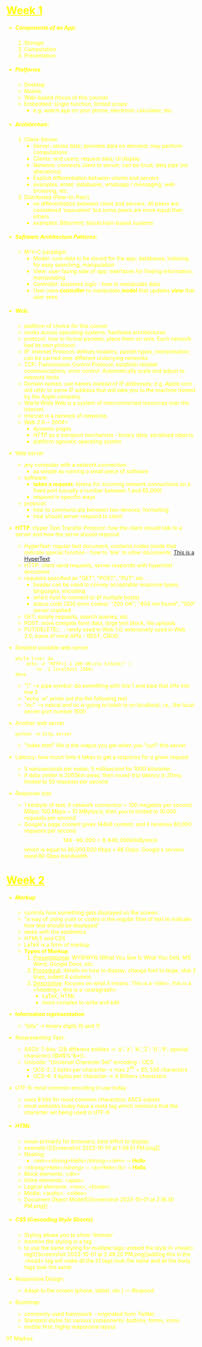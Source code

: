 
# <u>Week 1</u>

- ##### Components of an App:
	1. Storage
	2. Computation
	3. Presentation
- ##### Platforms
	- Desktop
	- Mobile
	- Web-based (focus of this course)
	- Embedded: single function; limited scope
		- e.g. watch app on your phone, electronic calculator, etc.
- ##### Architecture:
	1. Client-Server
		- Server: stores data; provides data on demand; may perform computations
		- Clients: end users; request data; UI display
		- Network: connects client to server; can be local; data pipe (no alterations)
		- Explicit differentiation between clients and servers
		- examples: email, databases, whatsapp / messaging, web browsing, etc.
	2. Distributed (Peer-to-Peer)
		- no differentiation between client and servers. All peers are considered 'equivalent' but some peers are more equal than others
		- examples: Bittorrent; blockchain-based systems
- ##### Software Architecture Patterns:
	- M-V-C paradigm:
		- Model: core data to be stored for the app; databases; indexing for easy searching, manipulation
		- View: user-facing side of app; interfaces for finding information, manipulating
		- Controller: business logic - how to manipulate data
		- User uses **controller** to manipulate **model** that updates **view** that user sees.

- ##### Web:
	- platform of choice for this course
	- works across operating systems, hardware architectures
	- protocol: how to format packets; place them on wire. Each network had its own protocol
	- IP: Internet Protocol: defines headers, packet types, interpretation; can be carried over different underlying networks
	- TCP: Transmission Control Protocol: establish reliable communications; error control. Automatically scale and adjust to network limits
	- Domain names: use names instead of IP addresses; e.g. Apple.com will refer to some IP address that will take you to the machine hosted by the Apple company.
	- World Wide Web is a system of interconnected resources over the internet.
	- Internet is a network of networks.
	- Web 2.0 ~ 2004+
		- dynamic pages
		- HTTP as a transport mechanism - binary data; serialised objects
		- platform agnostic operating system

- Web server
	- any computer with a network connection
		- as simple as running a small piece of software
	- software:
		- **takes a request**: listens for incoming network connections on a fixed port (usually a number between 1 and 65,000)
		- respond in specific ways
	- protocol:
		- how to communicate between two devices; formatting
		- how should server respond to client
- **HTTP**: Hyper Text Transfer Protocol: how the client should talk to a server and how the serve should respond.
	- HyperText: regular text document; contains codes inside that indicate special function - how to 'link' to other documents. [This is a HyperText](https://www.google.com/)
	- HTTP: client send requests, server responds with hypertext document
	- requests specified as "GET", "POST", "PUT" etc.
		- header can be used to convey acceptable response types, languages, encoding
		- which host to connect to (if multiple hosts)
		- status code (300 error codes): "200 OK";  "404 not found"; "500" server crashed
	- GET: simple requests, search queries, etc.
	- POST: more complex form data, large text block, file uploads
	- PUT/DELETE/... : rarely used in Web 1.0; extensively used in Web 2.0; basis of most APIs - REST, CRUD

- Simplest possible web server
	```Shell script
	while true; do
		echo -e "HTTP/1.1 200 OK\n\n $(date)" |
			nc -1 localhost 1500;
	done
	```
	- "|" --> pipe symbol; do something with line 1 and pipe that info into line 2
	- "echo -e" prints out the the following text 
	- "nc" --> netcat and nc is going to listen to on localhost, i.e., the local server port number 1500

- Another web server
	```
	python -m http.server
	```
	- "index.html" file is the output you get when you "curl" this server

- Latency: how much time it takes to get a response for a given request
	- 5 nanoseconds per meter; 5 millisecond for 1000 kilometer
	- if data center is 2000km away, then round-trip latency is 20ms; limited to 50 requests per second
- Response size
	- 1 kilobyte of text; if network connection = 100 megabits per second Mbps; 100 Mbps ~ 10 MBytes/s; then you're limited to 10,000 requests per second
	- Google's page content gives 144kB content; and it receives 60,000 requests per second. $$144 \cdot 60,000 = 8,640,000 kiloBytes/s$$ which is equal to 86,000,000 Kbps = 86 Gbps. Google's servers need 80 Gbps bandwidth.

# <u>Week 2</u>
- ##### Markup
	- controls how something gets displayed on the screen.
	- "a way of using cues or codes in the regular flow of text to indicate how text should be displayed"
	- deals with the aesthetics
	- HTML5 and CSS
	- LaTeX is a form of markup
	- **Types of Markup**:
		1. <u>Presentational</u>: WYSIWYG (What You See Is What You Get); MS Word; Google Docs, etc.
		2. <u>Procedural</u>: details on how to display: change font to large, skip 2 lines, indent 4 columns
		3. <u>Descriptive</u>: focuses on what it means. This is a \<title>, this is a \<heading>, this is a \<paragraph>
			- LaTeX, HTML
			- more complex to write and edit
- **Information representation**
	- "bits" $\to$ binary digits (0  and 1)
- Respresenting Text:
	- ASCII: 7-bits: 128 different entities $\to$ 'a'..'z'; 'A'..'Z'; '0'..'9'; special characters !@#$%^&*()..
	- Unicode: "Universal Character Set" encoding - UCS
		- UCS-2: 2 bytes per character $\to$ max $2^{16} = 65,536$ characters
		- UCS-4: 4 bytes per character $\to$ 4 Billion+ characters
- UTF-8: most common encoding in use today
	- uses 8 bits for most common characters: ASCII subset
	- most websites today have a meta tag which mentions that the character set being used is UTF-8

- ##### HTML
	- mean primarily for browsers; best effort to display
	- example:![[Screenshot 2023-10-01 at 1.59.51 PM.png]]
	- Nesting:
		- \<em>\<strong>Hello\</strong>\</em> $\leadsto$ <em><strong>Hello</strong></em>
	- \<strong>Hello\</strong> $=$ \<b>Hello\</b> $=$ <b>Hello</b>
	- Block elements: \<div>
	- Inline elements: \<span>
	- Logical elements: \<nav>, \<footer>
	- Media: \<audio>, \<video>
	- Document Object Model![[Screenshot 2023-10-01 at 2.16.30 PM.png]]

- ##### CSS (Cascading Style Sheets)
	- Styling allows you to show 'themes'
	- mention the styling in a tag
	- to use the same styling for multiple tags: embed the style in \<head> tag![[Screenshot 2023-10-01 at 2.48.20 PM.png]]adding this in the \<head> tag will make all the h1 tags look the same and all the body tags look the same.
- Responsive Design:
	- Adapt to the screen (phone, tablet, etc.) — *Respond*
- Bootstrap
	- commonly used framework - originated from Twitter
	- Standard styles for various components: buttons, forms, icons
	- mobile first: highly responsive layout

<!DOCTYPE html>
<html lang="en">
	<head>
		<title>Document</title>
			<style>
				body {
					color: red;
					color: green;
					color: yellow;
					}
			</style>
	</head>
	<body>
		IIT Madras
	</body>
</html>